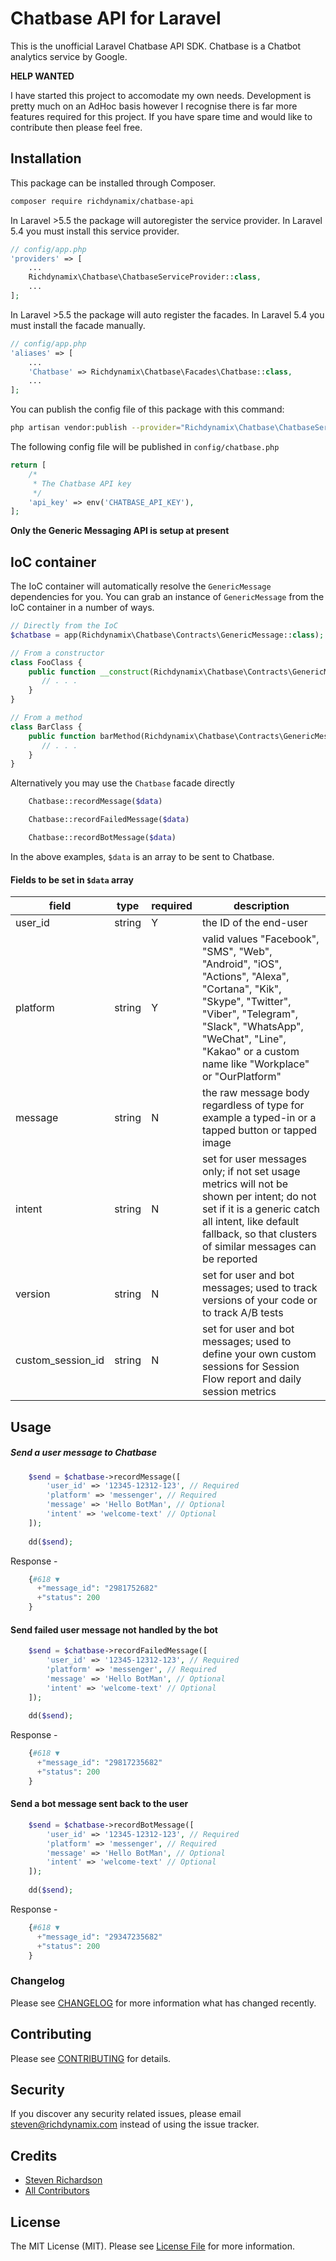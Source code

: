 #  Chatbase API for Laravel

This is the unofficial Laravel Chatbase API SDK. Chatbase is a Chatbot analytics service by Google.

**HELP WANTED**

I have started this project to accomodate my own needs. Development is pretty much on an AdHoc basis however I recognise there is far more features required for this project. If you have spare time and would like to contribute then please feel free.

## Installation

This package can be installed through Composer.

``` bash
composer require richdynamix/chatbase-api
```

In Laravel >5.5 the package will autoregister the service provider. In Laravel 5.4 you must install this service provider.

```php
// config/app.php
'providers' => [
    ...
    Richdynamix\Chatbase\ChatbaseServiceProvider::class,
    ...
];
```

In Laravel >5.5 the package will auto register the facades. In Laravel 5.4 you must install the facade manually.

```php
// config/app.php
'aliases' => [
    ...
    'Chatbase' => Richdynamix\Chatbase\Facades\Chatbase::class,
    ...
];
```

You can publish the config file of this package with this command:

``` bash
php artisan vendor:publish --provider="Richdynamix\Chatbase\ChatbaseServiceProvider"
```

The following config file will be published in `config/chatbase.php`

```php
return [
    /*
     * The Chatbase API key
     */
    'api_key' => env('CHATBASE_API_KEY'),
];
```

**Only the Generic Messaging API is setup at present**

## IoC container

The IoC container will automatically resolve the `GenericMessage` dependencies for you. You can grab an instance of `GenericMessage` from the IoC container in a number of ways.

```php
// Directly from the IoC
$chatbase = app(Richdynamix\Chatbase\Contracts\GenericMessage::class);

// From a constructor
class FooClass {
    public function __construct(Richdynamix\Chatbase\Contracts\GenericMessage $chatbase) {
       // . . .
    }
}

// From a method
class BarClass {
    public function barMethod(Richdynamix\Chatbase\Contracts\GenericMessage $chatbase) {
       // . . .
    }
}
```

Alternatively you may use the `Chatbase` facade directly

```php
    Chatbase::recordMessage($data)
```

```php
    Chatbase::recordFailedMessage($data)
```

```php
    Chatbase::recordBotMessage($data)
```

In the above examples, `$data` is an array to be sent to Chatbase.

#### Fields to be set in `$data` array


| field               | type   | required | description |
| ------------------- | ------ | -------- | ----------- |
| user_id           | string | Y        | the ID of the end-user |
| platform          | string | Y        | valid values "Facebook", "SMS", "Web", "Android", "iOS", "Actions", "Alexa", "Cortana", "Kik", "Skype", "Twitter", "Viber", "Telegram", "Slack", "WhatsApp", "WeChat", "Line", "Kakao" or a custom name like "Workplace" or "OurPlatform" |
| message           | string | N        | the raw message body regardless of type for example a typed-in or a tapped button or tapped image |
| intent            | string | N        | set for user messages only; if not set usage metrics will not be shown per intent; do not set if it is a generic catch all intent, like default fallback, so that clusters of similar messages can be reported |
| version           | string | N        | set for user and bot messages; used to track versions of your code or to track A/B tests |
| custom_session_id | string | N        | set for user and bot messages; used to define your own custom sessions for Session Flow report and daily session metrics |

## Usage

##### Send a user message to Chatbase

```php
    $send = $chatbase->recordMessage([
        'user_id' => '12345-12312-123', // Required
        'platform' => 'messenger', // Required
        'message' => 'Hello BotMan', // Optional
        'intent' => 'welcome-text' // Optional
    ]);
    
    dd($send);
```

Response -

```php
    {#618 ▼
      +"message_id": "2981752682"
      +"status": 200
    }
```

#### Send failed user message not handled by the bot 

```php
    $send = $chatbase->recordFailedMessage([
        'user_id' => '12345-12312-123', // Required
        'platform' => 'messenger', // Required
        'message' => 'Hello BotMan', // Optional
        'intent' => 'welcome-text' // Optional
    ]);
    
    dd($send);
```

Response -

```php
    {#618 ▼
      +"message_id": "29817235682"
      +"status": 200
    }
```

#### Send a bot message sent back to the user 

```php
    $send = $chatbase->recordBotMessage([
        'user_id' => '12345-12312-123', // Required
        'platform' => 'messenger', // Required
        'message' => 'Hello BotMan', // Optional
        'intent' => 'welcome-text' // Optional
    ]);
    
    dd($send);
```

Response -

```php
    {#618 ▼
      +"message_id": "29347235682"
      +"status": 200
    }
```

### Changelog

Please see [CHANGELOG](CHANGELOG.md) for more information what has changed recently.

## Contributing

Please see [CONTRIBUTING](CONTRIBUTING.md) for details.

## Security

If you discover any security related issues, please email steven@richdynamix.com instead of using the issue tracker.

## Credits

- [Steven Richardson](https://github.com/richdynamix)
- [All Contributors](../../contributors)

## License

The MIT License (MIT). Please see [License File](LICENSE.md) for more information.
